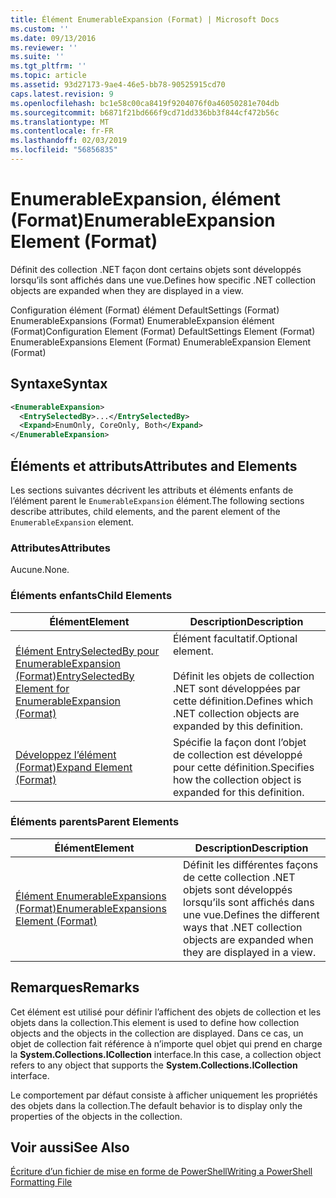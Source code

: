 ```yaml
---
title: Élément EnumerableExpansion (Format) | Microsoft Docs
ms.custom: ''
ms.date: 09/13/2016
ms.reviewer: ''
ms.suite: ''
ms.tgt_pltfrm: ''
ms.topic: article
ms.assetid: 93d27173-9ae4-46e5-bb78-90525915cd70
caps.latest.revision: 9
ms.openlocfilehash: bc1e58c00ca8419f9204076f0a46050281e704db
ms.sourcegitcommit: b6871f21bd666f9cd71dd336bb3f844cf472b56c
ms.translationtype: MT
ms.contentlocale: fr-FR
ms.lasthandoff: 02/03/2019
ms.locfileid: "56856835"
---
```

# <a name="enumerableexpansion-element-format"></a><span data-ttu-id="9a431-102">EnumerableExpansion, élément (Format)</span><span class="sxs-lookup"><span data-stu-id="9a431-102">EnumerableExpansion Element (Format)</span></span>

<span data-ttu-id="9a431-103">Définit des collection .NET façon dont certains objets sont développés lorsqu’ils sont affichés dans une vue.</span><span class="sxs-lookup"><span data-stu-id="9a431-103">Defines how specific .NET collection objects are expanded when they are displayed in a view.</span></span>

<span data-ttu-id="9a431-104">Configuration élément (Format) élément DefaultSettings (Format) EnumerableExpansions (Format) EnumerableExpansion élément (Format)</span><span class="sxs-lookup"><span data-stu-id="9a431-104">Configuration Element (Format) DefaultSettings Element (Format) EnumerableExpansions Element (Format) EnumerableExpansion Element (Format)</span></span>

## <a name="syntax"></a><span data-ttu-id="9a431-105">Syntaxe</span><span class="sxs-lookup"><span data-stu-id="9a431-105">Syntax</span></span>

```xml
<EnumerableExpansion>
  <EntrySelectedBy>...</EntrySelectedBy>
  <Expand>EnumOnly, CoreOnly, Both</Expand>
</EnumerableExpansion>
```

## <a name="attributes-and-elements"></a><span data-ttu-id="9a431-106">Éléments et attributs</span><span class="sxs-lookup"><span data-stu-id="9a431-106">Attributes and Elements</span></span>

<span data-ttu-id="9a431-107">Les sections suivantes décrivent les attributs et éléments enfants de l’élément parent le `EnumerableExpansion` élément.</span><span class="sxs-lookup"><span data-stu-id="9a431-107">The following sections describe attributes, child elements, and the parent element of the `EnumerableExpansion` element.</span></span>

### <a name="attributes"></a><span data-ttu-id="9a431-108">Attributes</span><span class="sxs-lookup"><span data-stu-id="9a431-108">Attributes</span></span>

<span data-ttu-id="9a431-109">Aucune.</span><span class="sxs-lookup"><span data-stu-id="9a431-109">None.</span></span>

### <a name="child-elements"></a><span data-ttu-id="9a431-110">Éléments enfants</span><span class="sxs-lookup"><span data-stu-id="9a431-110">Child Elements</span></span>

|<span data-ttu-id="9a431-111">Élément</span><span class="sxs-lookup"><span data-stu-id="9a431-111">Element</span></span>|<span data-ttu-id="9a431-112">Description</span><span class="sxs-lookup"><span data-stu-id="9a431-112">Description</span></span>|
|-------------|-----------------|
|[<span data-ttu-id="9a431-113">Élément EntrySelectedBy pour EnumerableExpansion (Format)</span><span class="sxs-lookup"><span data-stu-id="9a431-113">EntrySelectedBy Element for EnumerableExpansion (Format)</span></span>](./entryselectedby-element-for-enumerableexpansion-format.md)|<span data-ttu-id="9a431-114">Élément facultatif.</span><span class="sxs-lookup"><span data-stu-id="9a431-114">Optional element.</span></span><br /><br /> <span data-ttu-id="9a431-115">Définit les objets de collection .NET sont développées par cette définition.</span><span class="sxs-lookup"><span data-stu-id="9a431-115">Defines which .NET collection objects are expanded by this definition.</span></span>|
|[<span data-ttu-id="9a431-116">Développez l’élément (Format)</span><span class="sxs-lookup"><span data-stu-id="9a431-116">Expand Element (Format)</span></span>](./expand-element-format.md)|<span data-ttu-id="9a431-117">Spécifie la façon dont l’objet de collection est développé pour cette définition.</span><span class="sxs-lookup"><span data-stu-id="9a431-117">Specifies how the collection object is expanded for this definition.</span></span>|

### <a name="parent-elements"></a><span data-ttu-id="9a431-118">Éléments parents</span><span class="sxs-lookup"><span data-stu-id="9a431-118">Parent Elements</span></span>

|<span data-ttu-id="9a431-119">Élément</span><span class="sxs-lookup"><span data-stu-id="9a431-119">Element</span></span>|<span data-ttu-id="9a431-120">Description</span><span class="sxs-lookup"><span data-stu-id="9a431-120">Description</span></span>|
|-------------|-----------------|
|[<span data-ttu-id="9a431-121">Élément EnumerableExpansions (Format)</span><span class="sxs-lookup"><span data-stu-id="9a431-121">EnumerableExpansions Element (Format)</span></span>](./enumerableexpansions-element-format.md)|<span data-ttu-id="9a431-122">Définit les différentes façons de cette collection .NET objets sont développés lorsqu’ils sont affichés dans une vue.</span><span class="sxs-lookup"><span data-stu-id="9a431-122">Defines the different ways that .NET collection objects are expanded when they are displayed in a view.</span></span>|

## <a name="remarks"></a><span data-ttu-id="9a431-123">Remarques</span><span class="sxs-lookup"><span data-stu-id="9a431-123">Remarks</span></span>

<span data-ttu-id="9a431-124">Cet élément est utilisé pour définir l’affichent des objets de collection et les objets dans la collection.</span><span class="sxs-lookup"><span data-stu-id="9a431-124">This element is used to define how collection objects and the objects in the collection are displayed.</span></span> <span data-ttu-id="9a431-125">Dans ce cas, un objet de collection fait référence à n’importe quel objet qui prend en charge la **System.Collections.ICollection** interface.</span><span class="sxs-lookup"><span data-stu-id="9a431-125">In this case, a collection object refers to any object that supports the  **System.Collections.ICollection** interface.</span></span>

<span data-ttu-id="9a431-126">Le comportement par défaut consiste à afficher uniquement les propriétés des objets dans la collection.</span><span class="sxs-lookup"><span data-stu-id="9a431-126">The default behavior is to display only the properties of the objects in the collection.</span></span>

## <a name="see-also"></a><span data-ttu-id="9a431-127">Voir aussi</span><span class="sxs-lookup"><span data-stu-id="9a431-127">See Also</span></span>

[<span data-ttu-id="9a431-128">Écriture d’un fichier de mise en forme de PowerShell</span><span class="sxs-lookup"><span data-stu-id="9a431-128">Writing a PowerShell Formatting File</span></span>](./writing-a-powershell-formatting-file.md)

